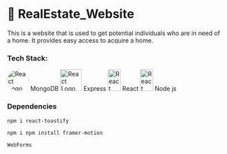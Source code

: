 # 🏡 RealEstate_Website

This is a website that is used to get potential individuals who are in need of a home. It provides easy access to acquire a home.

### Tech Stack:

<img src="https://i.pinimg.com/236x/b2/31/7e/b2317e8174e5fcef57c74c662f57d155.jpg" alt="React Logo" width="50" height="50" style="border-radius:50%;" /> MongoDB
<img src="https://i.pinimg.com/236x/5d/09/32/5d0932d4dd17c926806635893260205e.jpg" alt="React Logo" width="50" height="50" /> Express
<img src="https://i.pinimg.com/236x/82/b8/20/82b820a40956b6abee4e4df9a3485735.jpg" alt="React Logo" width="30" height="50"/> React
<img src="https://i.pinimg.com/736x/f8/bf/3b/f8bf3b02422534394bafea922955c77b.jpg" alt="React Logo" width="30" height="50"/> Node js

### Dependencies
 ```
npm i react-toastify
 ```
```
npm i npm install framer-motion
```
```
WebForms
```


